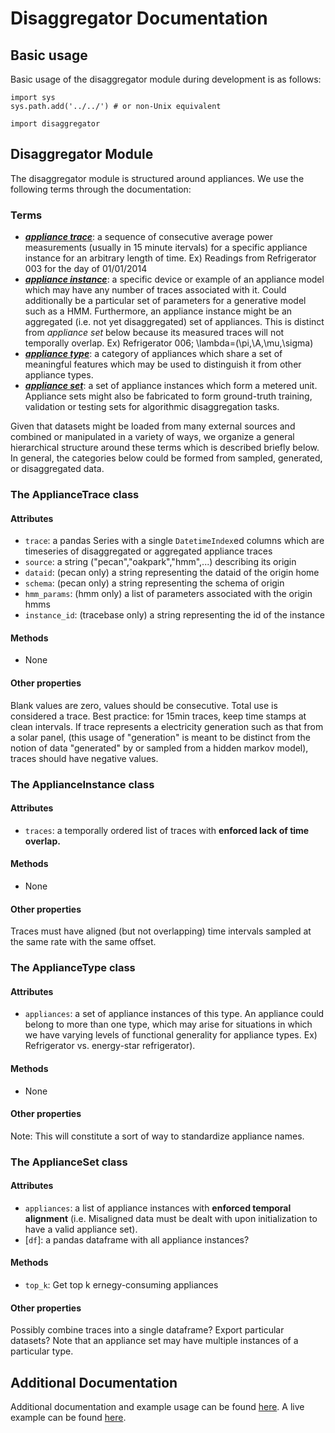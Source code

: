 Disaggregator Documentation
===========================

Basic usage
-----------
Basic usage of the disaggregator module during development is as follows:

    import sys
    sys.path.add('../../') # or non-Unix equivalent

    import disaggregator

Disaggregator Module
--------------------
The disaggregator module is structured around appliances. We use the
following terms through the documentation:

### Terms
- ***[appliance trace](#appliance-trace)***: a sequence of consecutive average
power measurements (usually in 15 minute itervals) for a specific appliance
instance for an arbitrary length of time. Ex) Readings from Refrigerator 003
for the day of 01/01/2014
- ***[appliance instance](#appliance-instance)***: a specific device or example
of an appliance model which may have any number of traces associated with it.
Could additionally be a particular set of parameters for a generative model
such as a HMM. Furthermore, an appliance instance might be an aggregated (i.e.
not yet disaggregated) set of appliances. This is distinct from *appliance set*
below because its measured traces will not temporally overlap.
Ex) Refrigerator 006; \lambda=(\pi,\A,\mu,\sigma)
- ***[appliance type](#appliance-type)***: a category of appliances which share
a set of meaningful features which may be used to distinguish it from other
appliance types.
- ***[appliance set](#appliance-set)***: a set of appliance instances which
form a metered unit. Appliance sets might also be fabricated to form
ground-truth training, validation or testing sets for algorithmic
disaggregation tasks.

Given that datasets might be loaded from many external sources and combined or
manipulated in a variety of ways, we organize a general hierarchical structure
around these terms which is described briefly below. In general, the categories
below could be formed from sampled, generated, or disaggregated data.

### The ApplianceTrace class
#### Attributes
- `trace`: a pandas Series with a single `DatetimeIndex`ed columns which are
timeseries of disaggregated or aggregated appliance traces
- `source`: a string ("pecan","oakpark","hmm",...) describing its origin
- `dataid`: (pecan only) a string representing the dataid of the origin home
- `schema`: (pecan only) a string representing the schema of origin
- `hmm_params`: (hmm only) a list of parameters associated with the origin hmms
- `instance_id`: (tracebase only) a string representing the id of the instance
#### Methods
- None
#### Other properties
Blank values are zero, values should be consecutive. Total use is considered
a trace. Best practice: for 15min traces, keep time stamps at clean intervals.
If trace represents a electricity generation such as that from a solar panel,
(this usage of "generation" is meant to be distinct from the notion of data
"generated" by or sampled from a hidden markov model), traces should have
negative values.

### The ApplianceInstance class
#### Attributes
- `traces`: a temporally ordered list of traces with **enforced lack of time
overlap.**
#### Methods
- None
#### Other properties
Traces must have aligned (but not overlapping) time intervals sampled at the
same rate with the same offset.

### The ApplianceType class
#### Attributes
- `appliances`: a set of appliance instances of this type. An appliance could
belong to more than one type, which may arise for situations in which we have
varying levels of functional generality for appliance types. Ex) Refrigerator
vs. energy-star refrigerator).
#### Methods
- None
#### Other properties
Note: This will constitute a sort of way to standardize appliance names.

### The ApplianceSet class
#### Attributes
- `appliances`: a list of appliance instances with **enforced temporal
alignment** (i.e. Misaligned data must be dealt with upon initialization to
have a valid appliance set).
- [`df`]: a pandas dataframe with all appliance instances?
#### Methods
- `top_k`: Get top k ernegy-consuming appliances
#### Other properties
Possibly combine traces into a single dataframe? Export particular datasets?
Note that an appliance set may have multiple instances of a particular type.

Additional Documentation
------------------------
Additional documentation and example usage can be found [here](#). A live
example can be found [here](#).
